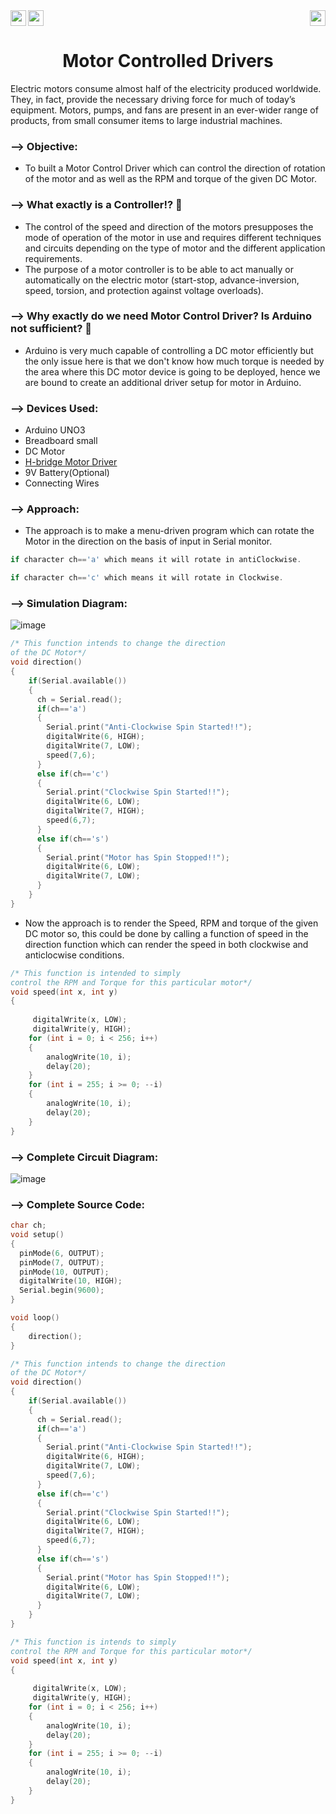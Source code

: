 <div>
<a href="https://www.arduino.cc/"><img src="https://img.shields.io/badge/MicroController%3A-Arduino%20UNO%203-green[700]"height="25" align="left"></a>
<a href="https://www.tinkercad.com/things/1cJAQMVVZKf?sharecode=2LWaF92oow0fe8p9A4l09VfqHvAKeLk3FCUbaxs3V1A"><img src="https://img.shields.io/badge/Simulation:-Click%20to%20Tinker-blue" height="25"></a>
<a href="https://www.microchip.com/en-us/product/ATmega328P"><img src="https://img.shields.io/badge/Processor%3A-Atmega328P-black" height="25"align="right"></a>
</div>

<div align="center">
    <h1>Motor Controlled Drivers</h1>
</div>

Electric motors consume almost half of the electricity produced worldwide. They, in fact, provide the necessary driving force for much of today’s equipment. Motors, pumps, and fans are present in an ever-wider range of products, from small consumer items to large industrial machines.

### --> Objective:
- To built a Motor Control Driver which can control the direction of rotation of the motor and as well as the RPM and torque of the given DC Motor.

### --> What exactly is a Controller!? 🤔
- The control of the speed and direction of the motors presupposes the mode of operation of the motor in use and requires different techniques and circuits depending on the type of motor and the different application requirements.
- The purpose of a motor controller is to be able to act manually or automatically on the electric motor (start-stop, advance-inversion, speed, torsion, and protection against voltage overloads).

### --> Why exactly do we need Motor Control Driver? Is Arduino not sufficient? 🤔
- Arduino is very much capable of controlling a DC motor efficiently but the only issue here is that we don't know how much torque is needed by the area where this DC motor device is going to be deployed, hence we are bound to create an additional driver setup for motor in Arduino.

### --> Devices Used:
- Arduino UNO3
- Breadboard small
- DC Motor
- <u><a href="https://electrosome.com/dc-motor-driving-using-h-bridge/#:~:text=H%20Bridge%20is%20a%20simple,in%20clockwise%20or%20anticlockwise%20directions.">H-bridge Motor Driver</a></u>
- 9V Battery(Optional)
- Connecting Wires

### --> Approach:
- The approach is to make a menu-driven program which can rotate the Motor in the direction on the basis of input in Serial monitor.

```C
if character ch=='a' which means it will rotate in antiClockwise.
```

```C
if character ch=='c' which means it will rotate in Clockwise.
```
### --> Simulation Diagram:
![image](https://user-images.githubusercontent.com/91147942/166149110-c672a2f9-2d7b-4533-851f-6e461717316e.png)

```C
/* This function intends to change the direction 
of the DC Motor*/
void direction()
{
    if(Serial.available())
    {
      ch = Serial.read();
      if(ch=='a')
      {
        Serial.print("Anti-Clockwise Spin Started!!");
        digitalWrite(6, HIGH);
        digitalWrite(7, LOW);
        speed(7,6);
      }
      else if(ch=='c')
      {
        Serial.print("Clockwise Spin Started!!");
        digitalWrite(6, LOW);  
        digitalWrite(7, HIGH);
        speed(6,7);
      }
      else if(ch=='s')
      {
        Serial.print("Motor has Spin Stopped!!");
        digitalWrite(6, LOW);  
        digitalWrite(7, LOW);
      }  
    }
}
```
- Now the approach is to render the Speed, RPM and torque of the given DC motor so, this could be done by calling a function of speed in the direction function which can render the speed in both clockwise and anticlocwise conditions.

```C
/* This function is intended to simply 
control the RPM and Torque for this particular motor*/
void speed(int x, int y) 
{
	  
     digitalWrite(x, LOW);
	 digitalWrite(y, HIGH);
    for (int i = 0; i < 256; i++) 
    {
		analogWrite(10, i);
		delay(20);
	}
	for (int i = 255; i >= 0; --i) 
    {
		analogWrite(10, i);
		delay(20);
	}
}
```
###  --> Complete Circuit Diagram:

![image](https://user-images.githubusercontent.com/91147942/166145340-be1d28fa-0ff0-4d9f-ad44-f4f336ddf2dd.png)

### --> Complete Source Code:


```C
char ch;
void setup()
{
  pinMode(6, OUTPUT);
  pinMode(7, OUTPUT);
  pinMode(10, OUTPUT);
  digitalWrite(10, HIGH);
  Serial.begin(9600);
}

void loop()
{
    direction();
}

/* This function intends to change the direction 
of the DC Motor*/
void direction()
{
    if(Serial.available())
    {
      ch = Serial.read();
      if(ch=='a')
      {
        Serial.print("Anti-Clockwise Spin Started!!");
        digitalWrite(6, HIGH);
        digitalWrite(7, LOW);
        speed(7,6);
      }
      else if(ch=='c')
      {
        Serial.print("Clockwise Spin Started!!");
        digitalWrite(6, LOW);  
        digitalWrite(7, HIGH);
        speed(6,7);
      }
      else if(ch=='s')
      {
        Serial.print("Motor has Spin Stopped!!");
        digitalWrite(6, LOW);  
        digitalWrite(7, LOW);
      }  
    }
}

/* This function is intends to simply 
control the RPM and Torque for this particular motor*/
void speed(int x, int y) 
{
	  
     digitalWrite(x, LOW);
	 digitalWrite(y, HIGH);
    for (int i = 0; i < 256; i++) 
    {
		analogWrite(10, i);
		delay(20);
	}
	for (int i = 255; i >= 0; --i) 
    {
		analogWrite(10, i);
		delay(20);
	}
}
```